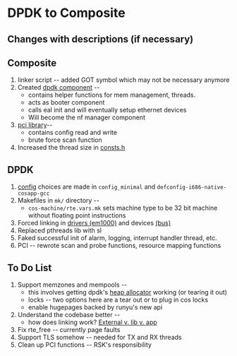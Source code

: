 DPDK to Composite
=============================

Changes with descriptions (if necessary)
-----------------------
## Composite ##
1. linker script -- added GOT symbol which may not be necessary anymore
2. Created [dpdk component](../src/components/implementation/no_interface/dpdk_init) --
	- contains helper functions for mem management, threads.
	- acts as booter component
	- calls eal init and will eventually setup ethernet devices
	- Will become the nf manager component
3. [pci library](../src/components/implementation/no_interface/dpdk_init/pci.c)--
	- contains config read and write
	- brute force scan function
4. Increased the thread size in [consts.h](https://github.com/rskennedy/composite/blob/ce2b18603ee8fde495ee34061363cf909abdc41d/src/kernel/include/shared/consts.h#L54)

## DPDK ##
1. [config](https://github.com/rskennedy/dpdk/tree/exp-linuxapp/config) choices are made in `config_minimal` and
	`defconfig-i686-native-cosapp-gcc`
2. Makefiles in `mk/` directory --
	- `cos-machine/rte.vars.mk` sets machine type to be 32 bit machine
		without floating point instructions
3. Forced linking in [drivers (em1000)](https://github.com/rskennedy/dpdk/blob/exp-linuxapp/drivers/net/e1000/em_ethdev.c#L1867) and devices [(bus)](https://github.com/rskennedy/dpdk/blob/exp-linuxapp/lib/librte_eal/common/eal_common_pci.c#L576)
4. Replaced pthreads lib with sl
5. Faked successful init of alarm, logging, interrupt handler thread, etc.
6. PCI -- rewrote scan and probe functions, resource mapping functions

To Do List
-----------------------
1. Support memzones and mempools --
	- this involves getting dpdk's [heap allocator](https://github.com/rskennedy/dpdk/blob/exp-linuxapp/lib/librte_eal/common/malloc_heap.c) working (or tearing it out)
	- locks -- two options here are a tear out or to plug in cos locks
	- enable hugepages backed by runyu's new api
2. Understand the codebase better --
	- how does linking work? [External v. lib v. app](http://dpdk.org/doc/guides/prog_guide/dev_kit_build_system.html)
3. Fix rte_free -- currently page faults
4. Support TLS somehow -- needed for TX and RX threads
5. Clean up PCI functions -- RSK's responsibility

